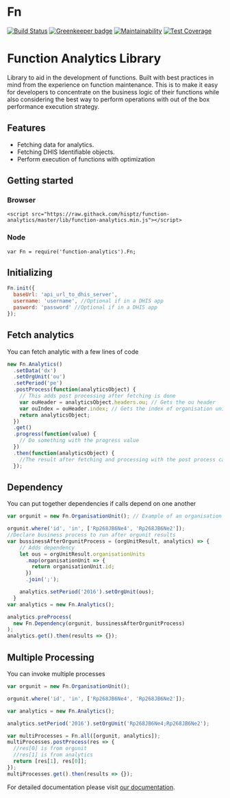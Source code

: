 # Fn
[![Build Status](https://travis-ci.org/hisptz/function-analytics.svg?branch=develop)](https://travis-ci.org/hisptz/function-analytics) [![Greenkeeper badge](https://badges.greenkeeper.io/hisptz/function-analytics.svg)](https://greenkeeper.io/)
[![Maintainability](https://api.codeclimate.com/v1/badges/18d9239d0ecb464fbea6/maintainability)](https://codeclimate.com/github/hisptz/function-analytics/maintainability)
[![Test Coverage](https://api.codeclimate.com/v1/badges/18d9239d0ecb464fbea6/test_coverage)](https://codeclimate.com/github/hisptz/function-analytics/test_coverage)

# Function Analytics Library

Library to aid in the development of functions. Built with best practices in mind from the experience on function maintenance.
This is to make it easy for developers to concentrate on the business logic of their functions while also considering the best way
to perform operations with out of the box performance execution strategy.

## Features

- Fetching data for analytics.
- Fetching DHIS Identifiable objects.
- Perform execution of functions with optimization

## Getting started

### Browser

```
<script src="https://raw.githack.com/hisptz/function-analytics/master/lib/function-analytics.min.js"></script>
```

### Node

```
var Fn = require('function-analytics').Fn;
```

## Initializing

```js
Fn.init({
  baseUrl: 'api_url_to_dhis_server',
  username: 'username', //Optional if in a DHIS app
  pasword: 'password' //Optional if in a DHIS app
});
```

## Fetch analytics

You can fetch analytic with a few lines of code

```js
new Fn.Analytics()
  .setData('dx')
  .setOrgUnit('ou')
  .setPeriod('pe')
  .postProcess(function(analyticsObject) {
    // This adds post processing after fetching is done
    var ouHeader = analyticsObject.headers.ou; // Gets the ou header
    var ouIndex = ouHeader.index; // Gets the index of organisation unit header
    return analyticsObject;
  })
  .get()
  .progress(function(value) {
    // Do something with the progress value
  })
  .then(function(analyticsObject) {
    //The result after fetching and processing with the post process callback
  });
```

## Dependency

You can put together dependencies if calls depend on one another

```js
var orgunit = new Fn.OrganisationUnit(); // Example of an organisation fetcher

orgunit.where('id', 'in', ['Rp268JB6Ne4', 'Rp268JB6Ne2']);
//Declare business process to run after orgunit results
var bussinessAfterOrgunitProcess = (orgUnitResult, analytics) => {
    // Adds dependency
    let ous = orgUnitResult.organisationUnits
      .map(organisationUnit => {
        return organisationUnit.id;
      })
      .join(';');

    analytics.setPeriod('2016').setOrgUnit(ous);
  }
var analytics = new Fn.Analytics();

analytics.preProcess(
  new Fn.Dependency(orgunit, bussinessAfterOrgunitProcess)
);
analytics.get().then(results => {});
```

## Multiple Processing

You can invoke multiple processes

```js
var orgunit = new Fn.OrganisationUnit();

orgunit.where('id', 'in', ['Rp268JB6Ne4', 'Rp268JB6Ne2']);

var analytics = new Fn.Analytics();

analytics.setPeriod('2016').setOrgUnit('Rp268JB6Ne4;Rp268JB6Ne2');

var multiProcesses = Fn.all([orgunit, analytics]);
multiProcesses.postProcess(res => {
  //res[0] is from orgunit
  //res[1] is from analytics
  return [res[1], res[0]];
});
multiProcesses.get().then(results => {});
```
For detailed documentation please visit [our documentation](https://hisptz.github.io/function-analytics/).